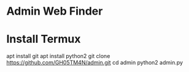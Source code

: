 # Admin Web Finder

# Install Termux
apt install git
apt install python2
git clone https://github.com/GH05TM4N/admin.git
cd admin
python2 admin.py
